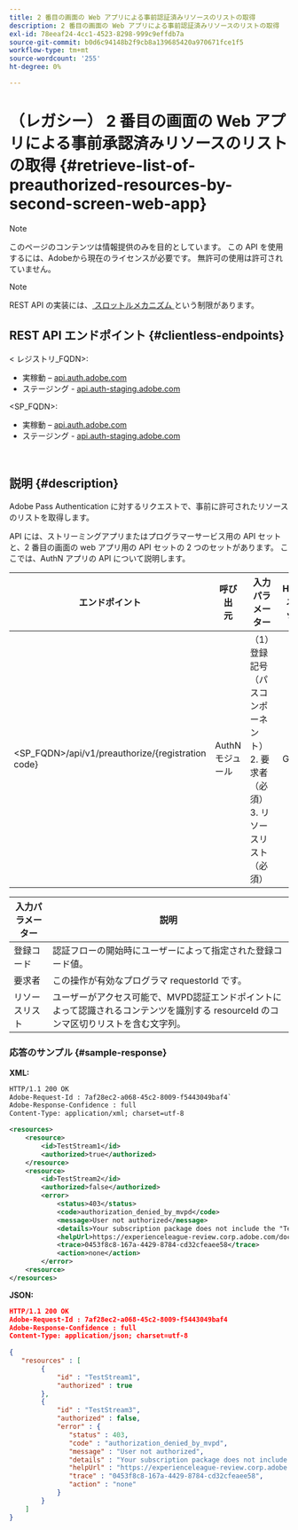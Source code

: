 ```yaml
---
title: 2 番目の画面の Web アプリによる事前認証済みリソースのリストの取得
description: 2 番目の画面の Web アプリによる事前認証済みリソースのリストの取得
exl-id: 78eeaf24-4cc1-4523-8298-999c9effdb7a
source-git-commit: b0d6c94148b2f9cb8a139685420a970671fce1f5
workflow-type: tm+mt
source-wordcount: '255'
ht-degree: 0%

---
```


# （レガシー） 2 番目の画面の Web アプリによる事前承認済みリソースのリストの取得 {#retrieve-list-of-preauthorized-resources-by-second-screen-web-app}

>[!NOTE]
>
>このページのコンテンツは情報提供のみを目的としています。 この API を使用するには、Adobeから現在のライセンスが必要です。 無許可の使用は許可されていません。

>[!NOTE]
>
> REST API の実装には、[ スロットルメカニズム ](/help/authentication/integration-guide-programmers/throttling-mechanism.md) という制限があります。

## REST API エンドポイント {#clientless-endpoints}

&lt; レジストリ_FQDN>:

* 実稼動 – [api.auth.adobe.com](http://api.auth.adobe.com/)
* ステージング - [api.auth-staging.adobe.com](http://api.auth-staging.adobe.com/)

&lt;SP_FQDN>:

* 実稼動 – [api.auth.adobe.com](http://api.auth.adobe.com/)
* ステージング - [api.auth-staging.adobe.com](http://api.auth-staging.adobe.com/)

</br>

## 説明 {#description}

Adobe Pass Authentication に対するリクエストで、事前に許可されたリソースのリストを取得します。

API には、ストリーミングアプリまたはプログラマーサービス用の API セットと、2 番目の画面の web アプリ用の API セットの 2 つのセットがあります。 ここでは、AuthN アプリの API について説明します。


| エンドポイント | 呼び出 </br> 元 | 入力   </br> パラメーター | HTTP </br> メソッド | 応答 | HTTP </br>Response |
| --- | --- | --- | --- | --- | --- |
| &lt;SP_FQDN>/api/v1/preauthorize/{registration code} | AuthN モジュール | （1）登録記号 </br>    （パスコンポーネント） </br>2.  要求者（必須） </br>3.  リソースリスト （必須） | GET | 個々の事前認証の決定やエラーの詳細が含まれる XML または JSON。 以下のサンプルを参照してください。 | 200 - Success</br></br>400 - Bad request</br></br>401 - Unauthorized</br></br>405 - Method not allowed </br></br>412 - Precondition failed</br></br>500 – 内部サーバーエラー |



| 入力パラメーター | 説明 |
| ----------------- | ------------------------------------------------------------------------------------------------------------------------------------------------------------------------------ |
| 登録コード | 認証フローの開始時にユーザーによって指定された登録コード値。 |
| 要求者 | この操作が有効なプログラマ requestorId です。 |
| リソースリスト | ユーザーがアクセス可能で、MVPD認証エンドポイントによって認識されるコンテンツを識別する resourceId のコンマ区切りリストを含む文字列。 |


### 応答のサンプル {#sample-response}

**XML:**

```XML
HTTP/1.1 200 OK
Adobe-Request-Id : 7af28ec2-a068-45c2-8009-f5443049baf4`
Adobe-Response-Confidence : full
Content-Type: application/xml; charset=utf-8

<resources>
    <resource>
        <id>TestStream1</id>
        <authorized>true</authorized>
    </resource>
    <resource>
        <id>TestStream2</id>
        <authorized>false</authorized>  
        <error>
            <status>403</status>
            <code>authorization_denied_by_mvpd</code>
            <message>User not authorized</message>
            <details>Your subscription package does not include the "TestStream3" channel.</details>
            <helpUrl>https://experienceleague-review.corp.adobe.com/docs/primetime/authentication/auth-features/error-reportn/enhanced-error-codes.html#error-codes</helpUrl>
            <trace>0453f8c8-167a-4429-8784-cd32cfeaee58</trace>
            <action>none</action>
        </error>
    <resource>
</resources>
```

**JSON:**

```JSON
HTTP/1.1 200 OK
Adobe-Request-Id : 7af28ec2-a068-45c2-8009-f5443049baf4
Adobe-Response-Confidence : full
Content-Type: application/json; charset=utf-8
 
{
   "resources" : [
        {
            "id" : "TestStream1",
            "authorized" : true
        },
        {
            "id" : "TestStream3",
            "authorized" : false,
            "error" : {
               "status" : 403,
               "code" : "authorization_denied_by_mvpd",
               "message" : "User not authorized",
               "details" : "Your subscription package does not include the "TestStream3" channel.",
               "helpUrl" : "https://experienceleague-review.corp.adobe.com/docs/primetime/authentication/auth-features/error-reportn/enhanced-error-codes.html#error-codes",
               "trace" : "0453f8c8-167a-4429-8784-cd32cfeaee58",
               "action" : "none"
            }
        } 
    ]
}
```

